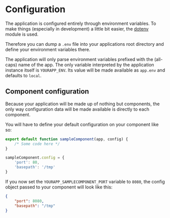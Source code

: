 # Configuration
The application is configured entirely through environment variables. To make things (especially in development) a little bit easier, the [dotenv](https://npmjs.org/package/dotenv) module is used.

Therefore you can dump a `.env` file into your applications root directory and define your environment variables there.

The application will only parse environment variables prefixed with the (all-caps) name of the app. The only variable interpreted by the application instance itself is `YOURAPP_ENV`. Its value will be made available as `app.env` and defaults to `local`.

## Component configuration
Because your application will be made up of nothing but components, the only way configuration data will be made available is directly to each component.

You will have to define your default configuration on your component like so:

```js
export default function sampleComponent(app, config) {
	/* Some code here */
}

sampleComponent.config = {
	'port': 80,
	'basepath': '/tmp'
}
```

If you now set the `YOURAPP_SAMPLECOMPONENT_PORT` variable to `8080`, the config object passed to your component will look like this:

```json
{
	"port": 8080,
	"basepath": "/tmp"
}
```
